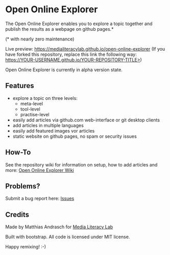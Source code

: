 # Open Online Explorer

The Open Online Explorer enables you to explore a topic together and publish the results as a webpage on github pages.*

(* with nearly zero maintenance)

Live preview: https://medialiteracylab.github.io/open-online-explorer 
(If you have forked this repository, replace this link the following way: https://YOUR-USERNAME.github.io/YOUR-REPOSITORY-TITLE>)

Open Online Explorer is currently in alpha version state.

## Features

- explore a topic on three levels:
  - meta-level
  - tool-level
  - practise-level
- easily add articles via github.com web-interface or git desktop clients
- add articles in multiple languages
- easily add featured images vor articles
- static website on github pages, no spam or security issues

## How-To

See the repository wiki for information on setup, how to add articles and more: [Open Online Explorer Wiki](wiki/)

## Problems?

Submit a bug report here: [Issues](issues/)

## Credits

Made by Matthias Andrasch for [Media Literacy Lab](https://medialiteracylab.de)

Built with bootstrap. All code is licensed under MIT license.

Happy remixing! :-)
